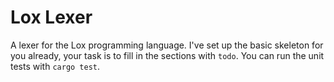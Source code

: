 # Lox Lexer
A lexer for the Lox programming language.  I've set up the basic skeleton for you already, your task is to fill in the sections with `todo`.  You can run the unit tests with `cargo test`.
